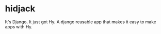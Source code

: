 # hidjack
It's Django. It just got Hy. A django reusable app that makes it easy to make apps with Hy.
